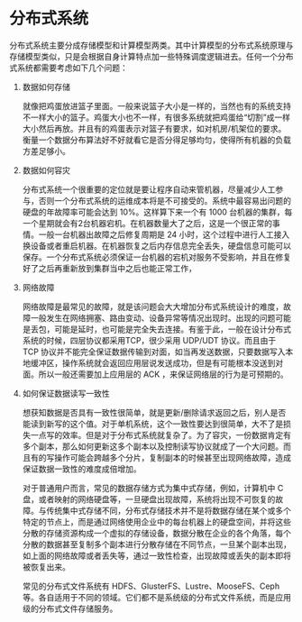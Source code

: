 # 分布式系统

分布式系统主要分成存储模型和计算模型两类。其中计算模型的分布式系统原理与存储模型类似，只是会根据自身计算特点加一些特殊调度逻辑进去。任何一个分布式系统都需要考虑如下几个问题：

1. 数据如何存储

   就像把鸡蛋放进篮子里面。一般来说篮子大小是一样的，当然也有的系统支持不一样大小的篮子。鸡蛋大小也不一样，有很多系统就把鸡蛋给“切割”成一样大小然后再放。并且有的鸡蛋表示对篮子有要求，如对机房/机架位的要求。衡量一个数据分布算法好不好就看它是否分得足够均匀，使得所有机器的负载方差足够小。

2. 数据如何容灾

   分布式系统一个很重要的定位就是要让程序自动来管机器，尽量减少人工参与，否则一个分布式系统的运维成本将是不可接受的。系统中最容易出问题的硬盘的年故障率可能会达到 10%。这样算下来一个有 1000 台机器的集群，每一个星期就会有2台机器宕机。在机器数量大了之后，这是一个很正常的事情。一般一台机器出故障之后修复周期是 24 小时，这个过程中进行人工接入换设备或者重启机器。在机器恢复之后内存信息完全丢失，硬盘信息可能可以保存。一个分布式系统必须保证一台机器的宕机对服务不受影响，并且在修复好了之后再重新放到集群当中之后也能正常工作，

3. 网络故障

   网络故障是最常见的故障，就是该问题会大大增加分布式系统设计的难度，故障一般发生在网络拥塞、路由变动、设备异常等情况出现时。出现的问题可能是丢包，可能是延时，也可能是完全失去连接。有鉴于此，一般在设计分布式系统的时候，四层协议都采用TCP，很少采用 UDP/UDT 协议。而且由于 TCP 协议并不能完全保证数据传输到对面，如当再发送数据，只要数据写入本地缓冲区，操作系统就会返回应用层说发送成功，但是有可能根本没送到对面。所以一般还需要加上应用层的 ACK ，来保证网络层的行为是可预期的。

4. 如何保证数据读写一致性

   想获知数据是否具有一致性很简单，就是更新/删除请求返回之后，别人是否能读到新写的这个值。对于单机系统，这个一致性要达到很简单，大不了是损失一点写的效率。但是对于分布式系统就复杂了。为了容灾，一份数据肯定有多个副本，那么如何更新这多个副本以及控制读写协议就成了一个大问题。而且有的写操作可能会跨越多个分片，复制副本的时候甚至出现网络故障，造成保证数据一致性的难度成倍增加。

   对于普通用户而言，常见的数据存储方式为集中式存储，例如，计算机中 C 盘，或者映射的网络硬盘等，一旦硬盘出现故障，系统将出现不可恢复的故障。与传统集中式存储不同，分布式存储技术并不是将数据存储在某个或多个特定的节点上，而是通过网络使用企业中的每台机器上的硬盘空间，并将这些分散的存储资源构成一个虚拟的存储设备，数据分散在企业的各个角落，每个分散的数据甚至复制多个副本进行分散存储在不同节点，一旦某个副本出现，如上面的网络故障或者丢失等，通过一致性检查，出现故障或丢失的副本即将被恢复出来。

   常见的分布式文件系统有 HDFS、GlusterFS、Lustre、MooseFS、Ceph 等。各自适用于不同的领域。它们都不是系统级的分布式文件系统，而是应用级的分布式文件存储服务。

   